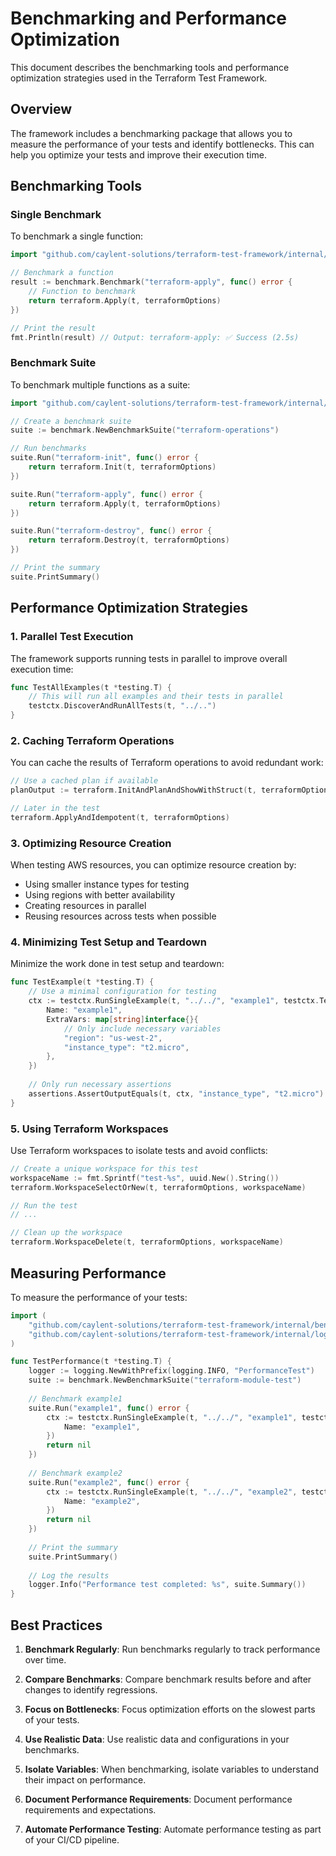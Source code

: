 # Benchmarking and Performance Optimization

This document describes the benchmarking tools and performance optimization strategies used in the Terraform Test Framework.

## Overview

The framework includes a benchmarking package that allows you to measure the performance of your tests and identify bottlenecks. This can help you optimize your tests and improve their execution time.

## Benchmarking Tools

### Single Benchmark

To benchmark a single function:

```go
import "github.com/caylent-solutions/terraform-test-framework/internal/benchmark"

// Benchmark a function
result := benchmark.Benchmark("terraform-apply", func() error {
    // Function to benchmark
    return terraform.Apply(t, terraformOptions)
})

// Print the result
fmt.Println(result) // Output: terraform-apply: ✅ Success (2.5s)
```

### Benchmark Suite

To benchmark multiple functions as a suite:

```go
import "github.com/caylent-solutions/terraform-test-framework/internal/benchmark"

// Create a benchmark suite
suite := benchmark.NewBenchmarkSuite("terraform-operations")

// Run benchmarks
suite.Run("terraform-init", func() error {
    return terraform.Init(t, terraformOptions)
})

suite.Run("terraform-apply", func() error {
    return terraform.Apply(t, terraformOptions)
})

suite.Run("terraform-destroy", func() error {
    return terraform.Destroy(t, terraformOptions)
})

// Print the summary
suite.PrintSummary()
```

## Performance Optimization Strategies

### 1. Parallel Test Execution

The framework supports running tests in parallel to improve overall execution time:

```go
func TestAllExamples(t *testing.T) {
    // This will run all examples and their tests in parallel
    testctx.DiscoverAndRunAllTests(t, "../..")
}
```

### 2. Caching Terraform Operations

You can cache the results of Terraform operations to avoid redundant work:

```go
// Use a cached plan if available
planOutput := terraform.InitAndPlanAndShowWithStruct(t, terraformOptions)

// Later in the test
terraform.ApplyAndIdempotent(t, terraformOptions)
```

### 3. Optimizing Resource Creation

When testing AWS resources, you can optimize resource creation by:

- Using smaller instance types for testing
- Using regions with better availability
- Creating resources in parallel
- Reusing resources across tests when possible

### 4. Minimizing Test Setup and Teardown

Minimize the work done in test setup and teardown:

```go
func TestExample(t *testing.T) {
    // Use a minimal configuration for testing
    ctx := testctx.RunSingleExample(t, "../../", "example1", testctx.TestConfig{
        Name: "example1",
        ExtraVars: map[string]interface{}{
            // Only include necessary variables
            "region": "us-west-2",
            "instance_type": "t2.micro",
        },
    })
    
    // Only run necessary assertions
    assertions.AssertOutputEquals(t, ctx, "instance_type", "t2.micro")
}
```

### 5. Using Terraform Workspaces

Use Terraform workspaces to isolate tests and avoid conflicts:

```go
// Create a unique workspace for this test
workspaceName := fmt.Sprintf("test-%s", uuid.New().String())
terraform.WorkspaceSelectOrNew(t, terraformOptions, workspaceName)

// Run the test
// ...

// Clean up the workspace
terraform.WorkspaceDelete(t, terraformOptions, workspaceName)
```

## Measuring Performance

To measure the performance of your tests:

```go
import (
    "github.com/caylent-solutions/terraform-test-framework/internal/benchmark"
    "github.com/caylent-solutions/terraform-test-framework/internal/logging"
)

func TestPerformance(t *testing.T) {
    logger := logging.NewWithPrefix(logging.INFO, "PerformanceTest")
    suite := benchmark.NewBenchmarkSuite("terraform-module-test")
    
    // Benchmark example1
    suite.Run("example1", func() error {
        ctx := testctx.RunSingleExample(t, "../../", "example1", testctx.TestConfig{
            Name: "example1",
        })
        return nil
    })
    
    // Benchmark example2
    suite.Run("example2", func() error {
        ctx := testctx.RunSingleExample(t, "../../", "example2", testctx.TestConfig{
            Name: "example2",
        })
        return nil
    })
    
    // Print the summary
    suite.PrintSummary()
    
    // Log the results
    logger.Info("Performance test completed: %s", suite.Summary())
}
```

## Best Practices

1. **Benchmark Regularly**: Run benchmarks regularly to track performance over time.

2. **Compare Benchmarks**: Compare benchmark results before and after changes to identify regressions.

3. **Focus on Bottlenecks**: Focus optimization efforts on the slowest parts of your tests.

4. **Use Realistic Data**: Use realistic data and configurations in your benchmarks.

5. **Isolate Variables**: When benchmarking, isolate variables to understand their impact on performance.

6. **Document Performance Requirements**: Document performance requirements and expectations.

7. **Automate Performance Testing**: Automate performance testing as part of your CI/CD pipeline.